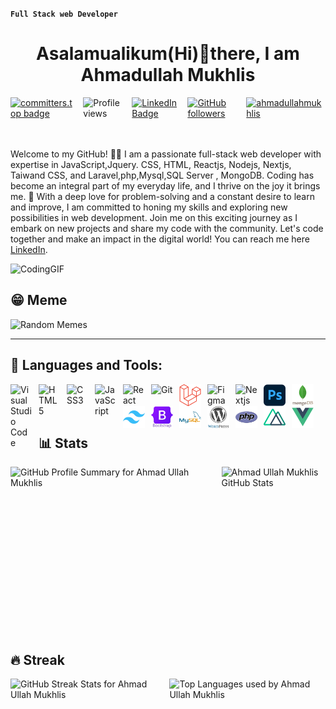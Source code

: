 **`Full Stack web Developer`**

<h1 align="center">Asalamualikum(Hi)👋there, I am Ahmadullah Mukhlis</h1>

<div align="left" style="display: flex; align-items: center; gap: 15px;">
  <a href="https://user-badge.committers.top/afghanistan_private/ahmadullahmukhlis">
    <img src="https://user-badge.committers.top/afghanistan_private/ahmadullahmukhlis.svg" alt="committers.top badge">
  </a>
  <img src="https://komarev.com/ghpvc/?username=ahmadullahmukhlis&label=Profile%20views&color=0e75b6&style=flat" alt="Profile views">
<a href="https://www.linkedin.com/in/ahmadullahmukhlis/" target="_blank">
    <img src="https://img.shields.io/badge/-@ahmadullahmukhlis-0077B5?style=flat-square&logo=LinkedIn&logoColor=white" alt="LinkedIn Badge">
</a>
 <a href="https://github.com/ahmadullahmukhlis" target="_blank">
    <img alt="GitHub followers" src="https://img.shields.io/github/followers/ahmadullahmukhlis?label=Github&style=flat">
  </a>
  <a href="https://github.com/mohammad-yasin-noori" target="_blank">
    <img src="https://komarev.com/ghpvc/?username=ahmadullahmukhlis&label=Views&color=brightgreen&style=flat" alt="ahmadullahmukhlis" />
  </a>
</div>



<br />
<br />

Welcome to my GitHub! 👩‍💻 I am a passionate full-stack web developer with expertise in JavaScript,Jquery. CSS, HTML, Reactjs, Nodejs, Nextjs, Taiwand CSS, and Laravel,php,Mysql,SQL Server , MongoDB. Coding has become an integral part of my everyday life, and I thrive on the joy it brings me. 🤠 With a deep love for problem-solving and a constant desire to learn and improve, I am committed to honing my skills and exploring new possibilities in web development. Join me on this exciting journey as I embark on new projects and share my code with the community. Let's code together and make an impact in the digital world! You can reach me here [LinkedIn](https://www.linkedin.com/in/ahmadullahmukhlis/).

![CodingGIF](https://github.com/MastooraTurkmen/MastooraTurkmen/assets/132576850/ddec8b62-1039-42d3-a361-46dcc1338b07)

## 😁 Meme

<img alt="Random Memes" height="250px" src="https://web.ohidur.com/memes/random.jpg?category=programming">

---

## 💼 Languages and Tools:

<img align="left" alt="Visual Studio Code" width="35px" src="https://cdn.jsdelivr.net/gh/devicons/devicon/icons/vscode/vscode-original.svg" style="padding-right:10px;" />
<img align="left" alt="HTML5"  width="35px"  src="https://cdn.jsdelivr.net/gh/devicons/devicon/icons/html5/html5-original.svg" style="padding-right:10px;" />
<img align="left" alt="CSS3" width="35px"  src="https://cdn.jsdelivr.net/gh/devicons/devicon/icons/css3/css3-original.svg" style="padding-right:10px;" />
<img align="left" alt="JavaScript"  width="35px"  src="https://cdn.jsdelivr.net/gh/devicons/devicon/icons/javascript/javascript-original.svg" style="padding-right:10px;" />
<img align="left" alt="React"  width="35px"  src="https://cdn.jsdelivr.net/gh/devicons/devicon/icons/react/react-original.svg" style="padding-right:10px;" />
<img align="left" alt="Git" width="35px" style="padding-right:10px;" src="https://cdn.jsdelivr.net/gh/devicons/devicon/icons/git/git-original.svg" />
<img align="left" alt="Laravel" width="35px" src="https://raw.githubusercontent.com/devicons/devicon/v2.16.0/icons/laravel/laravel-original.svg" style="padding-right:10px;" />
<img align="left" alt="Figma"  width="35px"  src="https://cdn.jsdelivr.net/gh/devicons/devicon/icons/figma/figma-original.svg" style="padding-right:10px;" />
<img align="left" alt="Nextjs"  width="35px"  src="https://cdn.jsdelivr.net/gh/devicons/devicon/icons/nextjs/nextjs-original.svg" style="padding-right:10px;" />
<img align="left" alt="Photoshop" width="35px" src="https://raw.githubusercontent.com/devicons/devicon/v2.16.0/icons/photoshop/photoshop-original.svg" style="padding-right:10px;" />
<img align="left" alt="Tailwind"  width="35px"  src="https://raw.githubusercontent.com/devicons/devicon/v2.16.0/icons/mongodb/mongodb-original-wordmark.svg" style="padding-right:10px;" />
<img align="left" alt="Tailwind"  width="35px"  src="https://raw.githubusercontent.com/devicons/devicon/v2.16.0/icons/tailwindcss/tailwindcss-original.svg" style="padding-right:10px;" />
<img align="left" alt="Bootstrap" width="35px" src="https://raw.githubusercontent.com/devicons/devicon/v2.16.0/icons/bootstrap/bootstrap-original-wordmark.svg" style="padding-right:10px;" />
<img align="left" alt="SQL" width="35px" src="https://raw.githubusercontent.com/devicons/devicon/v2.16.0/icons/mysql/mysql-original-wordmark.svg" style="padding-right:10px;" />
<img align="left" alt="WordPress" width="35px" src="https://raw.githubusercontent.com/devicons/devicon/v2.16.0/icons/wordpress/wordpress-original.svg" style="padding-right:10px;" />
<img align="left" alt="PHP" width="35px" src="https://raw.githubusercontent.com/devicons/devicon/v2.16.0/icons/php/php-original.svg" style="padding-right:10px;" />
<img align="left" alt="Nuxt.js" width="35px" src="https://raw.githubusercontent.com/devicons/devicon/v2.16.0/icons/nuxtjs/nuxtjs-original.svg" style="padding-right:10px;" />
<img align="left" alt="Vue.js" width="35px" src="https://raw.githubusercontent.com/devicons/devicon/v2.16.0/icons/vuejs/vuejs-original.svg" style="padding-right:10px;" />



<br/>
<br/>
<br/>

## 📊 Stats

<div style="display: flex; align-items: stretch; width: 100%;">
    <img src="https://github-profile-summary-cards.vercel.app/api/cards/profile-details?username=ahmadullahmukhlis&theme=monokai" alt="GitHub Profile Summary for Ahmad Ullah Mukhlis" style="width: 65%; height: 250px; margin-right: 10px;" />
    <img src="https://github-readme-stats.vercel.app/api?username=ahmadullahmukhlis&show_icons=true&theme=codeSTACKr" alt="Ahmad Ullah Mukhlis GitHub Stats" style="width: 33%; height: 250px;" />
</div>







<br/>

## 🔥 Streak

<div style="display: flex; align-items: center;">
    <img src="https://streak-stats.demolab.com?user=ahmadullahmukhlis&theme=default" alt="GitHub Streak Stats for Ahmad Ullah Mukhlis" style="margin-right: 10px; height: 165px;" />
    <img src="https://github-readme-stats.vercel.app/api/top-langs/?username=ahmadullahmukhlis&layout=compact&show_icons=true&theme=codeSTACKr" alt="Top Languages used by Ahmad Ullah Mukhlis" style="height: 165px;" />
</div>



